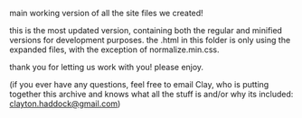 main working version of all the site files we created!

this is the most updated version, containing both the regular and minified versions for development purposes.
the .html in this folder is only using the expanded files, with the exception of normalize.min.css.

thank you for letting us work with you! please enjoy.

(if you ever have any questions, feel free to email Clay, who is putting together this archive and
knows what all the stuff is and/or why its included: clayton.haddock@gmail.com)